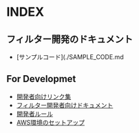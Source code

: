 
# INDEX

## フィルター開発のドキュメント
- [サンプルコード](./SAMPLE_CODE.md

## For Developmet
- [開発者向けリンク集](./CHEATSHEET_FOR_DEVELPER.md)
- [フィルター開発者向けドキュメント](./FILTER_GETTING_START.md)
- [開発者ルール](./CONTRIBUTING.md)
- [AWS環境のセットアップ](../deployments/README.md)
